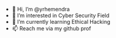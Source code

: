 - 👋 Hi, I’m @yrhemendra
- 👀 I’m interested in Cyber Security Field
- 🌱 I’m currently learning Ethical Hacking
- 📫 Reach me via my github prof 

<!---
yrhemendra/yrhemendra is a ✨ special ✨ repository because its `README.md` (this file) appears on your GitHub profile.
You can click the Preview link to take a look at your changes.
--->
